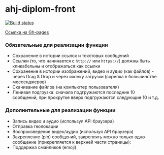 # ahj-diplom-front
[![Build status](https://ci.appveyor.com/api/projects/status/q2js1iwh18njbiur?svg=true)](https://ci.appveyor.com/project/kassiopea-coder/ahj-diplom-front)

[Ссылка на Gh-pages](https://kassiopea-coder.github.io/ahj-diplom-front)


### Обязательные для реализации функции

* Сохранение в истории ссылок и текстовых сообщений
* Ссылки (то, что начинается с `http://` или `https://`) должны быть кликабельны и отображаться как ссылки
* Сохранение в истории изображений, видео и аудио (как файлов) - через Drag & Drop и через иконку загрузки (скрепка в большинстве мессенджеров)
* Скачивание файлов (на компьютер пользователя)
* Ленивая подгрузка: сначала подгружаются последние 10 сообщений, при прокрутке вверх подгружаются следующие 10 и т.д.

### Дополнительные для реализации функции

* Запись видео и аудио (используя API браузера)
* Отправка геолокации
* Воспроизведение видео/аудио (используя API браузера)
* Закрепление (pin) сообщений, закреплять можно только одно сообщение (прикрепляется к верхней части страницы):
* Поддержка смайликов (emoji)

